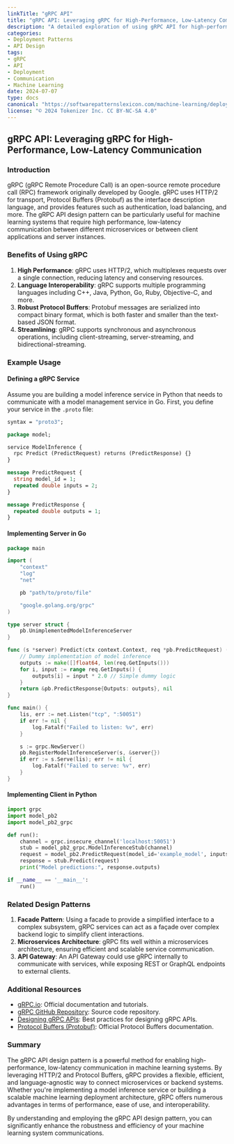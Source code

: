 ```yaml
---
linkTitle: "gRPC API"
title: "gRPC API: Leveraging gRPC for High-Performance, Low-Latency Communication"
description: "A detailed exploration of using gRPC API for high-performance, low-latency communication in machine learning applications. Includes examples, related design patterns, additional resources, and a summary."
categories:
- Deployment Patterns
- API Design
tags:
- gRPC
- API
- Deployment
- Communication
- Machine Learning
date: 2024-07-07
type: docs
canonical: "https://softwarepatternslexicon.com/machine-learning/deployment-patterns/api-design/grpc-api"
license: "© 2024 Tokenizer Inc. CC BY-NC-SA 4.0"
---
```


## gRPC API: Leveraging gRPC for High-Performance, Low-Latency Communication

### Introduction

gRPC (gRPC Remote Procedure Call) is an open-source remote procedure call (RPC) framework originally developed by Google. gRPC uses HTTP/2 for transport, Protocol Buffers (Protobuf) as the interface description language, and provides features such as authentication, load balancing, and more. The gRPC API design pattern can be particularly useful for machine learning systems that require high performance, low-latency communication between different microservices or between client applications and server instances.

### Benefits of Using gRPC

1. **High Performance**: gRPC uses HTTP/2, which multiplexes requests over a single connection, reducing latency and conserving resources.
2. **Language Interoperability**: gRPC supports multiple programming languages including C++, Java, Python, Go, Ruby, Objective-C, and more.
3. **Robust Protocol Buffers**: Protobuf messages are serialized into compact binary format, which is both faster and smaller than the text-based JSON format.
4. **Streamlining**: gRPC supports synchronous and asynchronous operations, including client-streaming, server-streaming, and bidirectional-streaming.

### Example Usage

#### Defining a gRPC Service

Assume you are building a model inference service in Python that needs to communicate with a model management service in Go. First, you define your service in the `.proto` file:

```proto
syntax = "proto3";

package model;

service ModelInference {
  rpc Predict (PredictRequest) returns (PredictResponse) {}
}

message PredictRequest {
  string model_id = 1;
  repeated double inputs = 2;
}

message PredictResponse {
  repeated double outputs = 1;
}
```

#### Implementing Server in Go

```go
package main

import (
	"context"
	"log"
	"net"

	pb "path/to/proto/file"

	"google.golang.org/grpc"
)

type server struct {
	pb.UnimplementedModelInferenceServer
}

func (s *server) Predict(ctx context.Context, req *pb.PredictRequest) (*pb.PredictResponse, error) {
	// Dummy implementation of model inference
	outputs := make([]float64, len(req.GetInputs()))
	for i, input := range req.GetInputs() {
		outputs[i] = input * 2.0 // Simple dummy logic
	}
	return &pb.PredictResponse{Outputs: outputs}, nil
}

func main() {
	lis, err := net.Listen("tcp", ":50051")
	if err != nil {
		log.Fatalf("Failed to listen: %v", err)
	}

	s := grpc.NewServer()
	pb.RegisterModelInferenceServer(s, &server{})
	if err := s.Serve(lis); err != nil {
		log.Fatalf("Failed to serve: %v", err)
	}
}
```

#### Implementing Client in Python

```python
import grpc
import model_pb2
import model_pb2_grpc

def run():
    channel = grpc.insecure_channel('localhost:50051')
    stub = model_pb2_grpc.ModelInferenceStub(channel)
    request = model_pb2.PredictRequest(model_id='example_model', inputs=[1.0, 2.0, 3.0])
    response = stub.Predict(request)
    print("Model predictions:", response.outputs)

if __name__ == '__main__':
    run()
```

### Related Design Patterns

1. **Facade Pattern**: Using a facade to provide a simplified interface to a complex subsystem, gRPC services can act as a façade over complex backend logic to simplify client interactions.
2. **Microservices Architecture**: gRPC fits well within a microservices architecture, ensuring efficient and scalable service communication.
3. **API Gateway**: An API Gateway could use gRPC internally to communicate with services, while exposing REST or GraphQL endpoints to external clients.

### Additional Resources

- [gRPC.io](https://grpc.io): Official documentation and tutorials.
- [gRPC GitHub Repository](https://github.com/grpc/grpc): Source code repository.
- [Designing gRPC APIs](https://cloud.google.com/blog/products/api-management/designing-grpc-apis): Best practices for designing gRPC APIs.
- [Protocol Buffers (Protobuf)](https://developers.google.com/protocol-buffers): Official Protocol Buffers documentation.

### Summary

The gRPC API design pattern is a powerful method for enabling high-performance, low-latency communication in machine learning systems. By leveraging HTTP/2 and Protocol Buffers, gRPC provides a flexible, efficient, and language-agnostic way to connect microservices or backend systems. Whether you're implementing a model inference service or building a scalable machine learning deployment architecture, gRPC offers numerous advantages in terms of performance, ease of use, and interoperability.

By understanding and employing the gRPC API design pattern, you can significantly enhance the robustness and efficiency of your machine learning system communications.

